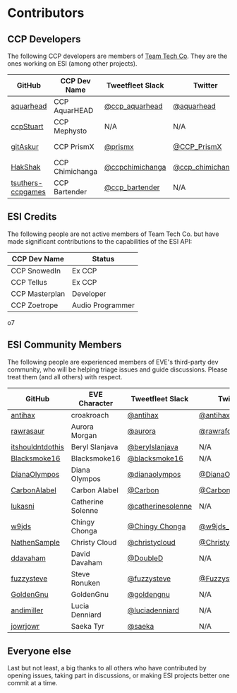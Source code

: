 # Contributors

## CCP Developers

The following CCP developers are members of [Team Tech Co](https://twitter.com/TeamTechCo). They are the ones working on ESI (among other projects).

 GitHub | CCP Dev Name | Tweetfleet Slack | Twitter | Role
--------|--------------|------------------|---------|------
[aquarhead](https://github.com/aquarhead) | CCP AquarHEAD | [@ccp_aquarhead](https://tweetfleet.slack.com/messages/@ccp_aquarhead/) | [@aquarhead](https://twitter.com/aquarhead) | Developer
[ccpStuart](https://github.com/ccpStuart) | CCP Mephysto | N/A | N/A | Project Manager
[gitAskur](https://github.com/gitAskur) | CCP PrismX | [@prismx](https://tweetfleet.slack.com/messages/@prismx/) | [@CCP_PrismX](https://twitter.com/CCP_PrismX) | Database Wizard
[HakShak](https://github.com/hakshak) | CCP Chimichanga | [@ccpchimichanga](https://tweetfleet.slack.com/messages/@ccpchimichanga/) | [@ccp_chimichanga](https://twitter.com/ccp_chimichanga) | Manager
[tsuthers-ccpgames](https://github.com/tsuthers-ccpgames) | CCP Bartender | [@ccp_bartender](https://tweetfleet.slack.com/messages/@ccp_bartender/) | N/A | Developer

## ESI Credits
The following people are not active members of Team Tech Co. but have made significant contributions to the capabilities of the ESI API:

 CCP Dev Name | Status |
 ------------ | ------ |
 CCP SnowedIn | Ex CCP |
 CCP Tellus   | Ex CCP |
 CCP Masterplan | Developer |
 CCP Zoetrope | Audio Programmer |

o7

## ESI Community Members

The following people are experienced members of EVE's third-party dev community, who will be helping triage issues and guide discussions. Please treat them (and all others) with respect.

 GitHub | EVE Character | Tweetfleet Slack | Twitter
--------|---------------|------------------|---------
[antihax](https://github.com/antihax) | croakroach | [@antihax](https://tweetfleet.slack.com/messages/@antihax/) | [@antihax_croak](https://twitter.com/antihax_croak)
[rawrasaur](https://github.com/rawrasaur) | Aurora Morgan | [@aurora](https://tweetfleet.slack.com/messages/@aurora/) | [@rawrafox](https://twitter.com/rawrafox)
[itshouldntdothis](https://github.com/itshouldntdothis) | Beryl Slanjava | [@berylslanjava](https://tweetfleet.slack.com/messages/@berylslanjava/)  | N/A
[Blacksmoke16](https://github.com/Blacksmoke16) | Blacksmoke16 | [@blacksmoke16](https://tweetfleet.slack.com/messages/@blacksmoke16/) | N/A
[DianaOlympos](https://github.com/DianaOlympos) | Diana Olympos | [@dianaolympos](https://tweetfleet.slack.com/messages/@dianaolympos/) | [@DianaOlympos](https://twitter.com/DianaOlympos)
[CarbonAlabel](https://github.com/CarbonAlabel) | Carbon Alabel | [@Carbon](https://tweetfleet.slack.com/messages/@Carbon/) | [@CarbonAlabel](https://twitter.com/CarbonAlabel)
[lukasni](https://github.com/lukasni) | Catherine Solenne | [@catherinesolenne](https://tweetfleet.slack.com/messages/@catherinesolenne/) | N/A
[w9jds](https://github.com/w9jds) | Chingy Chonga | [@Chingy Chonga](https://tweetfleet.slack.com/messages/@Chingy_Chonga/) | [@w9jds_](https://twitter.com/w9jds_)
[NathenSample](https://github.com/NathenSample) | Christy Cloud | [@christycloud](https://tweetfleet.slack.com/messages/@christycloud/) | [@ChristyCloudEve](https://twitter.com/ChristyCloudEve)
[ddavaham](https://github.com/ddavaham) | David Davaham | [@DoubleD](https://tweetfleet.slack.com/messages/@DoubleD/) | N/A
[fuzzysteve](https://github.com/fuzzysteve) | Steve Ronuken | [@fuzzysteve](https://tweetfleet.slack.com/messages/@fuzzysteve/) | [@Fuzzysteve](https://twitter.com/Fuzzysteve)
[GoldenGnu](https://github.com/GoldenGnu) | GoldenGnu | [@goldengnu](https://tweetfleet.slack.com/messages/@goldengnu/) | N/A
[andimiller](https://github.com/andimiller) | Lucia Denniard | [@luciadenniard](https://tweetfleet.slack.com/messages/@luciadenniard/) | N/A
[jowrjowr](https://github.com/jowrjowr) | Saeka Tyr | [@saeka](https://tweetfleet.slack.com/messages/@saeka/) | N/A

## Everyone else

Last but not least, a big thanks to all others who have contributed by opening issues, taking part in discussions, or making ESI projects better one commit at a time.
